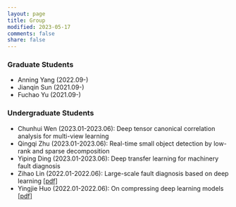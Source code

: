 ```yaml
---
layout: page
title: Group
modified: 2023-05-17 
comments: false
share: false
---
```



### Graduate Students

* Anning Yang (2022.09-)
* Jianqin Sun (2021.09-)
* Fuchao Yu (2021.09-)


### Undergraduate Students

* Chunhui Wen (2023.01-2023.06): Deep tensor canonical correlation analysis for multi-view learning
* Qingqi Zhu (2023.01-2023.06): Real-time small object detection by low-rank and sparse decomposition
* Yiping Ding (2023.01-2023.06): Deep transfer learning for machinery fault diagnosis
* Zihao Lin (2022.01-2022.06): Large-scale fault diagnosis based on deep learning <a href="../group/2022-Lin.pdf" class="textlink" target="_blank">[pdf]</a>
* Yingjie Huo (2022.01-2022.06): On compressing deep learning models <a href="../group/2022-Huo.pdf" class="textlink" target="_blank">[pdf]</a>


